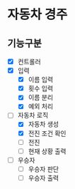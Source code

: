 # 자동차 경주
## 기능구분
- [x]  컨트롤러
- [x]  입력
    - [x]  이름 입력
    - [x]  횟수 입력
    - [x]  이름 분리
    - [x]  예외 처리
- [ ]  자동차 로직
    - [x]  자동차 생성
    - [x]  전진 조건 확인
    - [ ]  전진
    - [ ]  현재 상황 출력
- [ ]  우승자
    - [ ]  우승자 판단
    - [ ]  우승자 출력